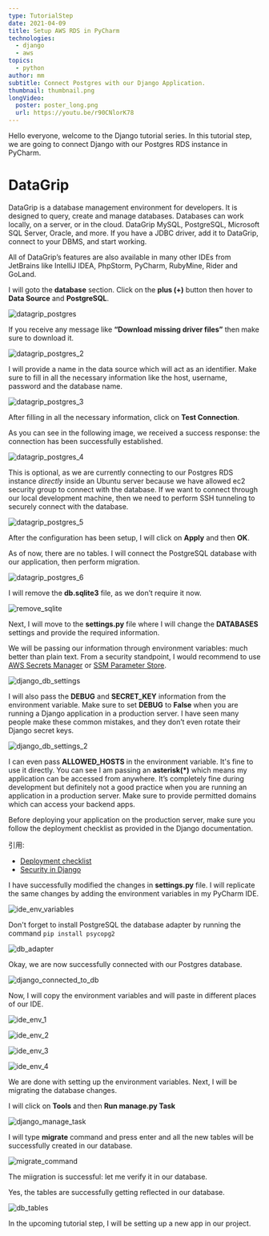 ```yaml
---
type: TutorialStep
date: 2021-04-09
title: Setup AWS RDS in PyCharm
technologies:
  - django
  - aws
topics:
  - python
author: mm
subtitle: Connect Postgres with our Django Application.
thumbnail: thumbnail.png
longVideo:
  poster: poster_long.png
  url: https://youtu.be/r90CNlorK78
---
```


Hello everyone, welcome to the Django tutorial series. In this tutorial step, we are going to connect Django with our Postgres RDS instance in PyCharm.


# DataGrip

DataGrip is a database management environment for developers. It is designed to query, create and manage databases. Databases can work locally, on a server, or in the cloud. DataGrip MySQL, PostgreSQL, Microsoft SQL Server, Oracle, and more. If you have a JDBC driver, add it to DataGrip, connect to your DBMS, and start working.

All of DataGrip’s features are also available in many other IDEs from JetBrains like IntelliJ IDEA, PhpStorm, PyCharm, RubyMine, Rider and GoLand.


I will goto the **database** section. Click on the **plus (+)** button then hover to **Data Source** and **PostgreSQL**.

![datagrip_postgres](steps/step1.png)

If you receive any message like **“Download missing driver files”** then make sure to download it.

![datagrip_postgres_2](steps/step2.png)

I will provide a name in the data source which will act as an identifier. Make sure to fill in all the necessary information like the host, username, password and the database name.

![datagrip_postgres_3](steps/step3.png)

After filling in all the necessary information, click on **Test Connection**.

As you can see in the following image, we received a success response: the connection has been successfully established.


![datagrip_postgres_4](steps/step4.png)

This is optional, as we are currently connecting to our Postgres RDS instance *directly* inside an Ubuntu server because we have allowed ec2 security group to connect with the database. If we want to connect through our local development machine, then we need to perform SSH tunneling to securely connect with the database.

![datagrip_postgres_5](steps/step5.png)

After the configuration has been setup, I will click on **Apply** and then **OK**.

As of now, there are no tables. I will connect the PostgreSQL database with our application, then perform migration.

![datagrip_postgres_6](steps/step6.png)

I will remove the **db.sqlite3** file, as we don’t require it now.

![remove_sqlite](steps/step7.png)



Next, I will move to the **settings.py** file where I will change the **DATABASES** settings and provide the required information.

We will be passing our information through environment variables: much better than plain text. From a security standpoint, I would recommend to use [AWS Secrets Manager](https://aws.amazon.com/secrets-manager/) or [SSM Parameter Store](https://docs.aws.amazon.com/systems-manager/latest/userguide/systems-manager-parameter-store.html).


![django_db_settings](steps/step8.png)


I will also pass the **DEBUG** and **SECRET_KEY** information from the environment variable. Make sure to set **DEBUG** to **False** when you are running a Django application in a production server. I have seen many people make these common mistakes, and they don’t even rotate their Django secret keys.

![django_db_settings_2](steps/step9.png)


I can even pass **ALLOWED_HOSTS** in the environment variable. It's fine to use it directly. You can see I am passing an **asterisk(*)** which means my application can be accessed from anywhere. It’s completely fine during development but definitely not a good practice when you are running an application in a production server. Make sure to provide permitted domains which can access your backend apps.


Before deploying your application on the production server, make sure you follow the deployment checklist as provided in the Django documentation.

引用:
- [Deployment checklist](https://docs.djangoproject.com/en/3.1/howto/deployment/checklist/)
- [Security in Django](https://docs.djangoproject.com/en/3.1/topics/security/)


I have successfully modified the changes in **settings.py** file. I will replicate the same changes by adding the environment variables in my PyCharm IDE.


![ide_env_variables](steps/step10.png)

Don't forget to install PostgreSQL the database adapter by running the command `pip install psycopg2`

![db_adapter](steps/step11.png)


Okay, we are now successfully connected with our Postgres database.

![django_connected_to_db](steps/step12.png)


Now, I will copy the environment variables and will paste in different places of our IDE.

![ide_env_1](steps/step13.png)

![ide_env_2](steps/step14.png)

![ide_env_3](steps/step15.png)

![ide_env_4](steps/step16.png)


We are done with setting up the environment variables. Next, I will be migrating the database changes.

I will click on **Tools** and then **Run manage.py Task**

![django_manage_task](steps/step17.png)

I will type **migrate** command and press enter and all the new tables will be successfully created in our database.

![migrate_command](steps/step18.png)

The miigration is successful: let me verify it in our database.

Yes, the tables are successfully getting reflected in our database.

![db_tables](steps/step19.png)

In the upcoming tutorial step, I will be setting up a new app in our project.